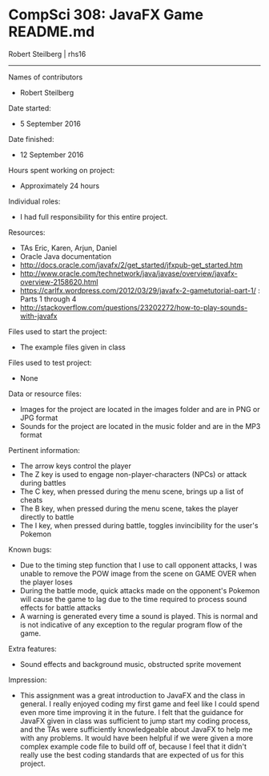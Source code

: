CompSci 308: JavaFX Game README.md
======================

Robert Steilberg | rhs16

----------------------------

Names of contributors

* Robert Steilberg

Date started:

* 5 September 2016

Date finished:

* 12 September 2016

Hours spent working on project:

* Approximately 24 hours

Individual roles:

* I had full responsibility for this entire project.

Resources:

* TAs Eric, Karen, Arjun, Daniel
* Oracle Java documentation
* http://docs.oracle.com/javafx/2/get_started/jfxpub-get_started.htm
* http://www.oracle.com/technetwork/java/javase/overview/javafx-overview-2158620.html
* https://carlfx.wordpress.com/2012/03/29/javafx-2-gametutorial-part-1/ : Parts 1 through 4 
* http://stackoverflow.com/questions/23202272/how-to-play-sounds-with-javafx

Files used to start the project:

* The example files given in class

Files used to test project:

* None

Data or resource files:

* Images for the project are located in the images folder and are in PNG or JPG format
* Sounds for the project are located in the music folder and are in the MP3 format

Pertinent information:

* The arrow keys control the player
* The Z key is used to engage non-player-characters (NPCs) or attack during battles
* The C key, when pressed during the menu scene, brings up a list of cheats
* The B key, when pressed during the menu scene, takes the player directly to battle
* The I key, when pressed during battle, toggles invincibility for the user's Pokemon

Known bugs:

* Due to the timing step function that I use to call opponent attacks, I was unable to remove the POW image from the scene on GAME OVER when the player loses
* During the battle mode, quick attacks made on the opponent's Pokemon will cause the game to lag due to the time required to process sound effects for battle attacks
* A warning is generated every time a sound is played. This is normal and is not indicative of any exception to the regular program flow of the game.

Extra features:

* Sound effects and background music, obstructed sprite movement

Impression:

* This assignment was a great introduction to JavaFX and the class in general. I really enjoyed coding my first game and feel like I could spend even more time improving it in the future. I felt that the guidance for JavaFX given in class was sufficient to jump start my coding process, and the TAs were sufficiently knowledgeable about JavaFX to help me with any problems. It would have been helpful if we were given a more complex example code file to build off of, because I feel that it didn't really use the best coding standards that are expected of us for this project.